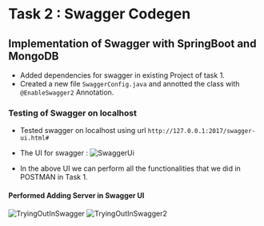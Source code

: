 # Task 2 : Swagger Codegen
## Implementation of Swagger with SpringBoot and MongoDB

* Added dependencies for swagger in existing Project of task 1.
* Created a new file ```SwaggerConfig.java``` and annotted the class with ```@EnableSwagger2``` Annotation.

### Testing of Swagger on localhost

* Tested swagger on localhost using url ```http://127.0.0.1:2017/swagger-ui.html#```
* The UI for swagger :
  ![SwaggerUi](https://user-images.githubusercontent.com/73234020/158131181-cf89b279-89d7-445a-b470-45b7b361822c.png)
  
* In the above UI we can perform all the functionalities that we did in POSTMAN in Task 1.

#### Performed Adding Server in Swagger UI
![TryingOutInSwagger](https://user-images.githubusercontent.com/73234020/158131589-79d374f6-58eb-4e0a-ad11-fe8f22dd71a5.png)
![TryingOutInSwagger2](https://user-images.githubusercontent.com/73234020/158131595-a0b6154b-3e98-4d89-95b0-0068e0eaeae3.png)

